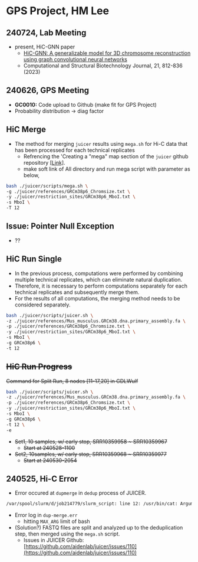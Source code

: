 # GPS Project, HM Lee

## 240724, Lab Meeting

* present, HiC-GNN paper&#x20;
  * [HiC-GNN: A generalizable model for 3D chromosome reconstruction using graph convolutional neural networks](https://www.sciencedirect.com/science/article/pii/S2001037022006122)
  * Computational and Structural Biotechnology Journal, 21, 812-836 (2023)

## 240626, GPS Meeting

* **GC0010:** Code upload to Github (make fit for GPS Project)
* Probability distribution -> diag factor&#x20;

## HiC Merge

* The method for merging `juicer` results using `mega.sh` for Hi-C data that has been processed for each technical replicates
  * Refrencing the 'Creating a "mega" map section of the `juicer` github repository [\[Link\]](https://github.com/aidenlab/juicer/wiki/Usage).
  * make soft link of All directory and run mega script with parameter as below,

```bash
bash ./juicer/scripts/mega.sh \
-g ./juicer/references/GRCm38p6_Chromsize.txt \
-y ./juicer/restriction_sites/GRCm38p6_MboI.txt \
-s MboI \
-T 12
```

## Issue: Pointer Null Exception

* ??

## HiC Run Single

* In the previous process, computations were performed by combining multiple technical replicates, which can eliminate natural duplication.&#x20;
* Therefore, it is necessary to perform computations separately for each technical replicates and subsequently merge them.&#x20;
* For the results of all computations, the merging method needs to be considered separately.

```bash
bash ./juicer/scripts/juicer.sh \
-z ./juicer/references/Mus_musculus.GRCm38.dna.primary_assembly.fa \
-p ./juicer/references/GRCm38p6_Chromsize.txt \
-y ./juicer/restriction_sites/GRCm38p6_MboI.txt \
-s MboI \
-g GRCm38p6 \
-t 12
```

## ~~HiC Run Progress~~

~~Command for Split Run, 8 nodes \[11-17,20] in GDLWulf~~

```bash
bash ./juicer/scripts/juicer.sh \
-z ./juicer/references/Mus_musculus.GRCm38.dna.primary_assembly.fa \
-p ./juicer/references/GRCm38p6_Chromsize.txt \
-y ./juicer/restriction_sites/GRCm38p6_MboI.txt \
-s MboI \
-g GRCm38p6 \
-t 12 \
-e
```

* ~~Set1, 10 samples, w/ early stop, SRR10359958 \~ SRR10359967~~
  * ~~Start at 240528-1100~~
* ~~Set2, 10samples, w/ early stop, SRR10359968 \~ SRR10359977~~
  * ~~Start at 240530-2054~~

## 240525, Hi-C Error

* Error occured at `dupmerge` in `dedup` process of JUICER.

```bash
/var/spool/slurm/d/job214779/slurm_script: line 12: /usr/bin/cat: Argument list too long
```

* Error log in `dup-merge.err`
  * hitting `MAX_ARG` limit of bash
* (Solution?) FASTQ files are split and analyzed up to the deduplication step, then merged using the `mega.sh` script.
  * Issues in JUICER Github: [https://github.com/aidenlab/juicer/issues/110](https://github.com/aidenlab/juicer/issues/110)
